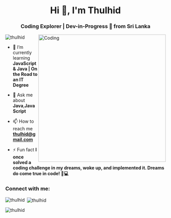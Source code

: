 
<h1 align="center">Hi 👋, I'm Thulhid</h1>
<h3 align="center">Coding Explorer | Dev-in-Progress 🚀 from Sri Lanka</h3>
<img align="right" alt="Coding" width="400" src="https://cdn.dribbble.com/users/1162077/screenshots/4649464/skatter-programmer.gif">

<p align="left"> <img src="https://komarev.com/ghpvc/?username=thulhid&label=Profile%20views&color=0e75b6&style=flat" alt="thulhid" /> </p>

- 🌱 I’m currently learning **JavaScript & Java | On the Road to an IT Degree**

- 💬 Ask me about **Java**,**JavaScript**

- 📫 How to reach me **thulhid@gmail.com**

- ⚡ Fun fact **I once solved a coding challenge in my dreams, woke up, and implemented it. Dreams do come true in code! 💭💻**

<h3 align="left">Connect with me:</h3>
<p align="left">
</p>



<p><img align="left" src="https://github-readme-stats.vercel.app/api/top-langs?username=thulhid&show_icons=true&locale=en&layout=compact" alt="thulhid" /></p>

<p>&nbsp;<img align="center" src="https://github-readme-stats.vercel.app/api?username=thulhid&show_icons=true&locale=en" alt="thulhid" /></p>

<p><img align="center" src="https://github-readme-streak-stats.herokuapp.com/?user=thulhid&" alt="thulhid" /></p>
